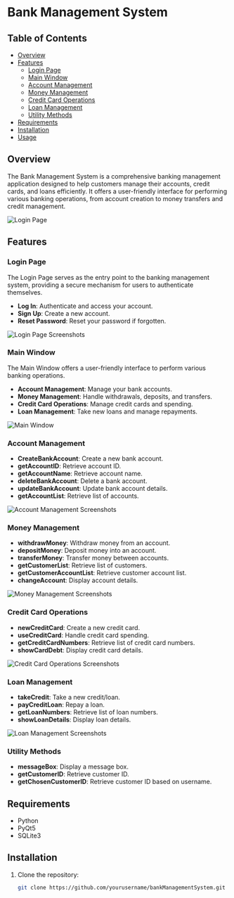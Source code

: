 # Bank Management System

## Table of Contents

- [Overview](#overview)
- [Features](#features)
  - [Login Page](#login-page)
  - [Main Window](#main-window)
  - [Account Management](#account-management)
  - [Money Management](#money-management)
  - [Credit Card Operations](#credit-card-operations)
  - [Loan Management](#loan-management)
  - [Utility Methods](#utility-methods)
- [Requirements](#requirements)
- [Installation](#installation)
- [Usage](#usage)

## Overview

The Bank Management System is a comprehensive banking management application designed to help customers manage their accounts, credit cards, and loans efficiently. It offers a user-friendly interface for performing various banking operations, from account creation to money transfers and credit management.

![Login Page](https://github.com/anlbora/bankManagementSystem/assets/100442507/05cbf667-7e36-4aa9-8008-8bad0dcd5298)

## Features

### Login Page

The Login Page serves as the entry point to the banking management system, providing a secure mechanism for users to authenticate themselves.

- **Log In**: Authenticate and access your account.
- **Sign Up**: Create a new account.
- **Reset Password**: Reset your password if forgotten.

![Login Page Screenshots](https://github.com/anlbora/bankManagementSystem/assets/100442507/)

### Main Window

The Main Window offers a user-friendly interface to perform various banking operations.

- **Account Management**: Manage your bank accounts.
- **Money Management**: Handle withdrawals, deposits, and transfers.
- **Credit Card Operations**: Manage credit cards and spending.
- **Loan Management**: Take new loans and manage repayments.

![Main Window](https://github.com/anlbora/bankManagementSystem/assets/100442507/a7b7a07c-2f0e-4be3-9f84-a93599dac41f)

### Account Management

- **CreateBankAccount**: Create a new bank account.
- **getAccountID**: Retrieve account ID.
- **getAccountName**: Retrieve account name.
- **deleteBankAccount**: Delete a bank account.
- **updateBankAccount**: Update bank account details.
- **getAccountList**: Retrieve list of accounts.

![Account Management Screenshots](https://github.com/anlbora/bankManagementSystem/assets/100442507/)

### Money Management

- **withdrawMoney**: Withdraw money from an account.
- **depositMoney**: Deposit money into an account.
- **transferMoney**: Transfer money between accounts.
- **getCustomerList**: Retrieve list of customers.
- **getCustomerAccountList**: Retrieve customer account list.
- **changeAccount**: Display account details.

![Money Management Screenshots](https://github.com/anlbora/bankManagementSystem/assets/100442507/)

### Credit Card Operations

- **newCreditCard**: Create a new credit card.
- **useCreditCard**: Handle credit card spending.
- **getCreditCardNumbers**: Retrieve list of credit card numbers.
- **showCardDebt**: Display credit card details.

![Credit Card Operations Screenshots](https://github.com/anlbora/bankManagementSystem/assets/100442507/)

### Loan Management

- **takeCredit**: Take a new credit/loan.
- **payCreditLoan**: Repay a loan.
- **getLoanNumbers**: Retrieve list of loan numbers.
- **showLoanDetails**: Display loan details.

![Loan Management Screenshots](https://github.com/anlbora/bankManagementSystem/assets/100442507/)

### Utility Methods

- **messageBox**: Display a message box.
- **getCustomerID**: Retrieve customer ID.
- **getChosenCustomerID**: Retrieve customer ID based on username.

## Requirements

- Python
- PyQt5
- SQLite3

## Installation

1. Clone the repository:
   ```bash
   git clone https://github.com/yourusername/bankManagementSystem.git
